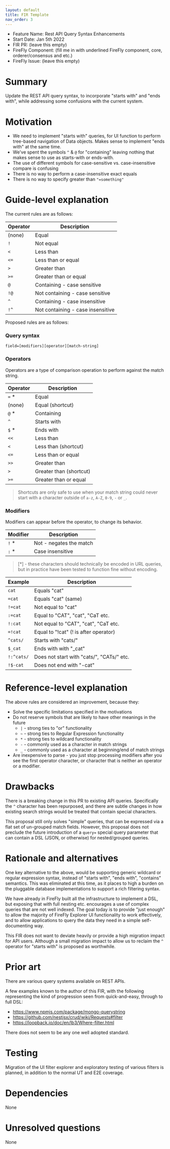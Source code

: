```yaml
---
layout: default
title: FIR Template
nav_order: 3
---
```


- Feature Name: Rest API Query Syntax Enhancements
- Start Date: Jan 5th 2022
- FIR PR: (leave this empty)
- FireFly Component: (fill me in with underlined FireFly component, core, orderer/consensus and etc.)
- FireFly Issue: (leave this empty)

# Summary
[summary]: #summary

Update the REST API query syntax, to incorporate "starts with" and "ends with",
while addressing some confusions with the current system.

# Motivation
[motivation]: #motivation

- We need to implement "starts with" queries, for UI function to perform
  tree-based navigation of Data objects. Makes sense to implement
  "ends with" at the same time.
- We've spent the symbols `^` & `@` for "containing" leaving nothing that
  makes sense to use as starts-with or ends-with.
- The use of different symbols for case-sensitive vs. case-insensitive
  compare is confusing
- There is no way to perform a case-insensitive exact equals
- There is no way to specify greater than `"=something"`

# Guide-level explanation
[guide-level-explanation]: #guide-level-explanation

The current rules are as follows:

| Operator | Description                       |
|----------|-----------------------------------|
| (none)   | Equal                             |
| `!`      | Not equal                         |
| `<`      | Less than                         |
| `<=`     | Less than or equal                |
| `>`      | Greater than                      |
| `>=`     | Greater than or equal             |
| `@`      | Containing - case sensitive       |
| `!@`     | Not containing - case sensitive   |
| `^`      | Containing - case insensitive     |
| `!^`     | Not containing - case insensitive |

Proposed rules are as follows:

### Query syntax

`field=[modifiers][operator][match-string]`


### Operators

Operators are a type of comparison operation to
perform against the match string.

| Operator | Description                        |
|----------|------------------------------------|
| `=`    * | Equal                              |
| (none)   | Equal (shortcut)                   |
| `@`    * | Containing                         |
| `^`      | Starts with                        |
| `$`    * | Ends with                          |
| `<<`     | Less than                          |
| `<`      | Less than (shortcut)               |
| `<=`     | Less than or equal                 |
| `>>`     | Greater than                       |
| `>`      | Greater than (shortcut)            |
| `>=`     | Greater than or equal              |

> Shortcuts are only safe to use when your match
> string could never start with a character outside of
> `a-z`, `A-Z`, `0-9`, `-` or `_`.

### Modifiers

Modifiers can appear before the operator, to change its
behavior.

| Modifier | Description                        |
|----------|------------------------------------|
| `!`    * | Not - negates the match            |
| `:`    * | Case insensitive                   |

> [*] - these characters should technically be encoded in URL queries,
>       but in practice have been tested to function fine without encoding.

| Example      | Description                                |
|--------------|--------------------------------------------|
| `cat`        | Equals "cat"                               |
| `=cat`       | Equals "cat" (same)                        |
| `!=cat`      | Not equal to "cat"                         |
| `:=cat`      | Equal to "CAT", "cat", "CaT etc.           |
| `!:cat`      | Not equal to "CAT", "cat", "CaT etc.       |
| `=!cat`      | Equal to "!cat" (! is after operator)      |
| `^cats/`     | Starts with "cats/"                        |
| `$_cat`      | Ends with with "_cat"                      |
| `!:^cats/`   | Does not start with "cats/", "CATs/" etc.  |
| `!$-cat`     | Does not end with "-cat"                   |

# Reference-level explanation
[reference-level-explanation]: #reference-level-explanation

The above rules are considered an improvement, because they:
- Solve the specific limitations specified in the motivations
- Do not reserve symbols that are likely to have other meanings in the future
  - `|` - strong ties to "or" functionality
  - `~` - strong ties to Regular Expression functionality
  - `*` - strong ties to wildcard functionality
  - `-` - commonly used as a character in match strings
  - `_` - commonly used as a character at beginning/end of match strings
- Are inexpensive to parse - you just stop processing modifiers after
  you see the first operator character, or character that is neither an
  operator or a modifier.

# Drawbacks
[drawbacks]: #drawbacks

There is a breaking change in this PR to existing API queries. Specifically
the `^` character has been repurposed, and there are subtle changes in
how existing search strings would be treated that contain special characters.

This proposal still only solves "simple" queries, that can be expressed via
a flat set of un-grouped match fields. However, this proposal does not
preclude the future introduction of a `query=` special query parameter
that can contain a DSL (JSON, or otherwise) for nested/grouped queries.

# Rationale and alternatives
[alternatives]: #alternatives

One key alternative to the above, would be supporting generic wildcard or
regular expression syntax, instead of "starts with", "ends with", "contains"
semantics. This was eliminated at this time, as it places to high a burden
on the pluggable database implementations to support a rich filtering syntax.

We have already in FireFly built all the infrastructure to implement a DSL, but exposing
that with full nesting etc. encourages a use of complex queries that are not well
indexed. The goal today is to provide "just enough" to allow the majority of
FireFly Explorer UI functionality to work effectively, and to allow applications to
query the data they need in a simple self-documenting way.

This FIR does not want to deviate heavily or provide a high migration impact for API
users. Although a small migration impact to allow us to reclaim the `^` operator for
"starts with" is proposed as worthwhile.

# Prior art
[prior-art]: #prior-art

There are various query systems available on REST APIs.

A few examples known to the author of this FIR, with the following representing
the kind of progression seen from quick-and-easy, through to full DSL:
- https://www.npmjs.com/package/mongo-querystring
- https://github.com/nestjsx/crud/wiki/Requests#filter
- https://loopback.io/doc/en/lb3/Where-filter.html

There does not seem to be any one well adopted standard.

# Testing
[testing]: #testing

Migration of the UI filter explorer and exploratory testing of various filters is
planned, in addition to the normal UT and E2E coverage.

# Dependencies
[dependencies]: #dependencies

None

# Unresolved questions
[unresolved]: #unresolved-questions

None
